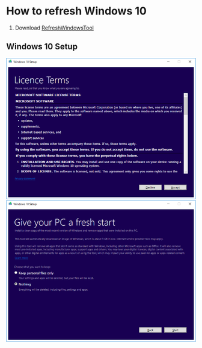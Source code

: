 # How to refresh Windows 10
1. Download [RefreshWindowsTool](http://go.microsoft.com/fwlink/?LinkID=799445)

## Windows 10 Setup
![1](https://raw.githubusercontent.com/NatoBoram/FirstRun/master/Windows%2010/HowTo/Refresh/1.PNG)
![2](https://raw.githubusercontent.com/NatoBoram/FirstRun/master/Windows%2010/HowTo/Refresh/2.PNG)
